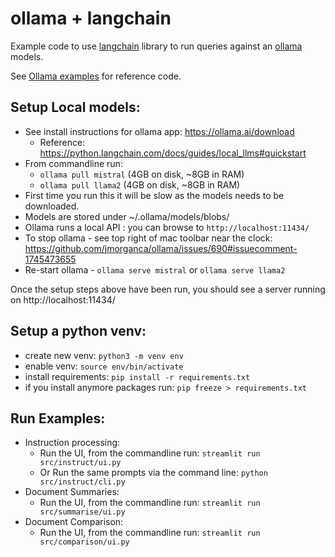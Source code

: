 # ollama + langchain

Example code to use [langchain](https://python.langchain.com/docs/get_started/introduction) library to run queries against an [ollama](https://ollama.ai/) models.

See [Ollama examples](https://github.com/jmorganca/ollama/tree/main/examples) for reference code.


## Setup Local models:

* See install instructions for ollama app: https://ollama.ai/download
  * Reference: https://python.langchain.com/docs/guides/local_llms#quickstart
* From commandline run:
  * `ollama pull mistral` (4GB on disk, ~8GB in RAM)
  * `ollama pull llama2`  (4GB on disk, ~8GB in RAM)
* First time you run this it will be slow as the models needs to be downloaded.
* Models are stored under ~/.ollama/models/blobs/
* Ollama runs a local API : you can browse to `http://localhost:11434/`
* To stop ollama - see top right of mac toolbar near the clock: https://github.com/jmorganca/ollama/issues/690#issuecomment-1745473655
* Re-start ollama - `ollama serve mistral` or `ollama serve llama2`

Once the setup steps above have been run, you should see a server running on  http://localhost:11434/ 


## Setup a python venv:

* create new venv: `python3 -m venv env`      
* enable venv: `source env/bin/activate`
* install requirements: `pip install -r requirements.txt`
* if you install anymore packages run: `pip freeze > requirements.txt`


## Run Examples:

* Instruction processing: 
  * Run the UI, from the commandline run: `streamlit run src/instruct/ui.py`
  * Or Run the same prompts via the command line: `python src/instruct/cli.py`
* Document Summaries:
  * Run the UI, from the commandline run: `streamlit run src/summarise/ui.py`
* Document Comparison:
  * Run the UI, from the commandline run: `streamlit run src/comparison/ui.py`
